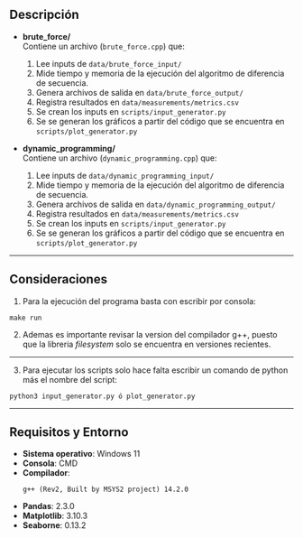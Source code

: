 ## Descripción

- **brute_force/**  
  Contiene un archivo (`brute_force.cpp`) que:
  1. Lee inputs de `data/brute_force_input/`
  2. Mide tiempo y memoria de la ejecución del algoritmo de diferencia de secuencia.
  3. Genera archivos de salida en `data/brute_force_output/`
  4. Registra resultados en `data/measurements/metrics.csv`
  5. Se crean los inputs en `scripts/input_generator.py`
  6. Se se generan los gráficos a partir del código que se encuentra en `scripts/plot_generator.py`

- **dynamic_programming/**  
  Contiene un archivo (`dynamic_programming.cpp`) que:
  1. Lee inputs de `data/dynamic_programming_input/`
  2. Mide tiempo y memoria de la ejecución del algoritmo de diferencia de secuencia.
  3. Genera archivos de salida en `data/dynamic_programming_output/`
  4. Registra resultados en `data/measurements/metrics.csv`
  5. Se crean los inputs en `scripts/input_generator.py`
  6. Se se generan los gráficos a partir del código que se encuentra en `scripts/plot_generator.py`

---
## Consideraciones

1. Para la ejecución del programa basta con escribir por consola:
```text
make run
```

2. Ademas es importante revisar la version del compilador g++, puesto que la libreria _filesystem_ solo se encuentra en versiones recientes.
---

3. Para ejecutar los scripts solo hace falta escribir un comando de python más el nombre del script:
```text
python3 input_generator.py ó plot_generator.py
```
---

## Requisitos y Entorno

- **Sistema operativo**: Windows 11  
- **Consola**: CMD
- **Compilador**:  
  ```text
  g++ (Rev2, Built by MSYS2 project) 14.2.0
- **Pandas**: 2.3.0
- **Matplotlib**: 3.10.3
- **Seaborne**: 0.13.2